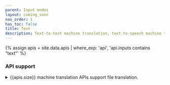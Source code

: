 ```yaml
---
parent: Input modes
layout: coming_soon
nav_order: 1
has_toc: false
title: Text
description: Text-to-text machine translation, text-to-speech machine translation, text-to-image machine translation
---
```


{% assign apis = site.data.apis | where_exp: 'api', 'api.inputs contains "text"' %}

### API support
<details>
<summary>{{apis.size}} machine translation APIs support file translation.</summary>

{% capture api_content %}
{% for api in apis %}
- [{{ api.name }}](/{{ api.id }})
{% endfor %}
{% endcapture %}

{{ api_content | markdownify }}

</details>